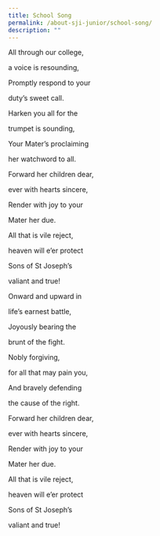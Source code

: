 ```yaml
---
title: School Song
permalink: /about-sji-junior/school-song/
description: ""
---
```

All through our college,  

a voice is resounding,

Promptly respond to your

duty’s sweet call.

  

Harken you all for the

trumpet is sounding,

Your Mater’s proclaiming

her watchword to all.

  

Forward her children dear,

ever with hearts sincere,

Render with joy to your

Mater her due.

  

All that is vile reject,

heaven will e’er protect

Sons of St Joseph’s

valiant and true!

  

Onward and upward in

life’s earnest battle,

Joyously bearing the

brunt of the fight.

  

Nobly forgiving,

for all that may pain you,

And bravely defending

the cause of the right.

  

Forward her children dear,

ever with hearts sincere,

Render with joy to your

Mater her due.

  

All that is vile reject,

heaven will e’er protect

Sons of St Joseph’s

valiant and true!

  
